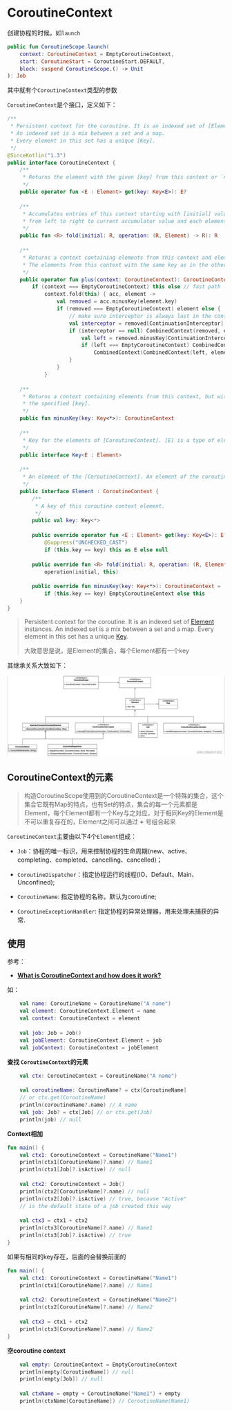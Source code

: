# CoroutineContext

创建协程的时候，如`launch`

```kotlin
public fun CoroutineScope.launch(
    context: CoroutineContext = EmptyCoroutineContext,
    start: CoroutineStart = CoroutineStart.DEFAULT,
    block: suspend CoroutineScope.() -> Unit
): Job
```

其中就有个`CoroutineContext`类型的参数

`CoroutineContext`是个接口，定义如下：

```kotlin
/**
 * Persistent context for the coroutine. It is an indexed set of [Element] instances.
 * An indexed set is a mix between a set and a map.
 * Every element in this set has a unique [Key].
 */
@SinceKotlin("1.3")
public interface CoroutineContext {
    /**
     * Returns the element with the given [key] from this context or `null`.
     */
    public operator fun <E : Element> get(key: Key<E>): E?

    /**
     * Accumulates entries of this context starting with [initial] value and applying [operation]
     * from left to right to current accumulator value and each element of this context.
     */
    public fun <R> fold(initial: R, operation: (R, Element) -> R): R

    /**
     * Returns a context containing elements from this context and elements from  other [context].
     * The elements from this context with the same key as in the other one are dropped.
     */
    public operator fun plus(context: CoroutineContext): CoroutineContext =
        if (context === EmptyCoroutineContext) this else // fast path -- avoid lambda creation
            context.fold(this) { acc, element ->
                val removed = acc.minusKey(element.key)
                if (removed === EmptyCoroutineContext) element else {
                    // make sure interceptor is always last in the context (and thus is fast to get when present)
                    val interceptor = removed[ContinuationInterceptor]
                    if (interceptor == null) CombinedContext(removed, element) else {
                        val left = removed.minusKey(ContinuationInterceptor)
                        if (left === EmptyCoroutineContext) CombinedContext(element, interceptor) else
                            CombinedContext(CombinedContext(left, element), interceptor)
                    }
                }
            }

    /**
     * Returns a context containing elements from this context, but without an element with
     * the specified [key].
     */
    public fun minusKey(key: Key<*>): CoroutineContext

    /**
     * Key for the elements of [CoroutineContext]. [E] is a type of element with this key.
     */
    public interface Key<E : Element>

    /**
     * An element of the [CoroutineContext]. An element of the coroutine context is a singleton context by itself.
     */
    public interface Element : CoroutineContext {
        /**
         * A key of this coroutine context element.
         */
        public val key: Key<*>

        public override operator fun <E : Element> get(key: Key<E>): E? =
            @Suppress("UNCHECKED_CAST")
            if (this.key == key) this as E else null

        public override fun <R> fold(initial: R, operation: (R, Element) -> R): R =
            operation(initial, this)

        public override fun minusKey(key: Key<*>): CoroutineContext =
            if (this.key == key) EmptyCoroutineContext else this
    }
}
```

> Persistent context for the coroutine. It is an indexed set of [Element](https://kotlinlang.org/api/latest/jvm/stdlib/kotlin.coroutines/-coroutine-context/-element/index.html) instances. An indexed set is a mix between a set and a map. Every element in this set has a unique [Key](https://kotlinlang.org/api/latest/jvm/stdlib/kotlin.coroutines/-coroutine-context/-key.html).
>
> 大致意思是说，是Element的集合，每个Element都有一个key



其继承关系大致如下：

![002](./images/002.png)



## CoroutineContext的元素

> 构造CoroutineScope使用到的CoroutineContext是一个特殊的集合，这个集合它既有Map的特点，也有Set的特点，集合的每一个元素都是Element，每个Element都有一个Key与之对应，对于相同Key的Element是不可以重复存在的，Element之间可以通过 **+** 号组合起来

`CoroutineContext`主要由以下4个`Element`组成：

+ `Job`：协程的唯一标识，用来控制协程的生命周期(new、active、completing、completed、cancelling、cancelled)；

+ `CoroutineDispatcher`：指定协程运行的线程(IO、Default、Main、Unconfined);

+ `CoroutineName`: 指定协程的名称，默认为coroutine;

+ `CoroutineExceptionHandler`: 指定协程的异常处理器，用来处理未捕获的异常.



## 使用

参考：

+ [**What is CoroutineContext and how does it work?**](https://kt.academy/article/cc-coroutine-context)

如：

```kotlin
    val name: CoroutineName = CoroutineName("A name")
    val element: CoroutineContext.Element = name
    val context: CoroutineContext = element

    val job: Job = Job()
    val jobElement: CoroutineContext.Element = job
    val jobContext: CoroutineContext = jobElement
```



**查找 `CoroutineContext`的元素**

```kotlin
    val ctx: CoroutineContext = CoroutineName("A name")

    val coroutineName: CoroutineName? = ctx[CoroutineName]
    // or ctx.get(CoroutineName)
    println(coroutineName?.name) // A name
    val job: Job? = ctx[Job] // or ctx.get(Job)
    println(job) // null
```



**Context相加**

```kotlin
fun main() {
    val ctx1: CoroutineContext = CoroutineName("Name1")
    println(ctx1[CoroutineName]?.name) // Name1
    println(ctx1[Job]?.isActive) // null

    val ctx2: CoroutineContext = Job()
    println(ctx2[CoroutineName]?.name) // null
    println(ctx2[Job]?.isActive) // true, because "Active"
    // is the default state of a job created this way

    val ctx3 = ctx1 + ctx2
    println(ctx3[CoroutineName]?.name) // Name1
    println(ctx3[Job]?.isActive) // true
}
```

如果有相同的key存在，后面的会替换前面的

```kotlin
fun main() {
    val ctx1: CoroutineContext = CoroutineName("Name1")
    println(ctx1[CoroutineName]?.name) // Name1

    val ctx2: CoroutineContext = CoroutineName("Name2")
    println(ctx2[CoroutineName]?.name) // Name2

    val ctx3 = ctx1 + ctx2
    println(ctx3[CoroutineName]?.name) // Name2
}
```



**空coroutine context**

```kotlin
    val empty: CoroutineContext = EmptyCoroutineContext
    println(empty[CoroutineName]) // null
    println(empty[Job]) // null

    val ctxName = empty + CoroutineName("Name1") + empty
    println(ctxName[CoroutineName]) // CoroutineName(Name1)
```









































